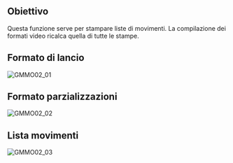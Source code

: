 ## Obiettivo
Questa funzione serve per stampare liste di movimenti.
La compilazione dei formati video ricalca quella di tutte le stampe.

## Formato di lancio
![GMMO02_01](http://localhost:3000/immagini/MBDOC_OGG-P_GMMO02/GMMO02_01.png)
## Formato parzializzazioni
![GMMO02_02](http://localhost:3000/immagini/MBDOC_OGG-P_GMMO02/GMMO02_02.png)
## Lista movimenti
![GMMO02_03](http://localhost:3000/immagini/MBDOC_OGG-P_GMMO02/GMMO02_03.png)